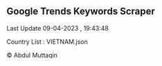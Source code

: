 

## Google Trends Keywords Scraper 
 
Last Update 09-04-2023 , 19:43:48

Country List :
VIETNAM.json



© Abdul Muttaqin 
